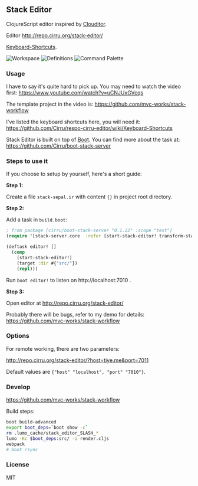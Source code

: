 
Stack Editor
----

ClojureScript editor inspired by [Clouditor](https://github.com/Cirru/clouditor/).

Editor http://repo.cirru.org/stack-editor/

[Keyboard-Shortcuts](https://github.com/Cirru/stack-editor/wiki/Keyboard-Shortcuts).

![Workspace](https://pbs.twimg.com/media/Cw0tNoCUAAAgJLe.png:large)
![Definitions](https://pbs.twimg.com/media/Cw0tPbHVQAIGIt0.png:large)
![Command Palette](https://pbs.twimg.com/media/Cp50MD6WcAEXq0B.png:large)

### Usage

I have to say it's quite hard to pick up. You may need to watch the video first:
https://www.youtube.com/watch?v=uCNJUxGVcqs

The template project in the video is: https://github.com/mvc-works/stack-workflow

I've listed the keyboard shortcuts here, you will need it:
https://github.com/Cirru/respo-cirru-editor/wiki/Keyboard-Shortcuts

Stack Editor is built on top of [Boot](http://boot-clj.com).
You can find more about the task at: https://github.com/Cirru/boot-stack-server

### Steps to use it

If you choose to setup by yourself, here's a short guide:

**Step 1:**

Create a file `stack-sepal.ir` with content `{}` in project root directory.

**Step 2:**

Add a task in `build.boot`:

```clojure
; from package [cirru/boot-stack-server "0.1.22" :scope "test"]
(require '[stack-server.core  :refer [start-stack-editor! transform-stack]])

(deftask editor! []
  (comp
    (start-stack-editor!)
    (target :dir #{"src/"})
    (repl)))
```

Run `boot editor!` to listen on http://localhost:7010 .

**Step 3:**

Open editor at http://repo.cirru.org/stack-editor/

Probably there will be bugs, refer to my demo for details:
https://github.com/mvc-works/stack-workflow

### Options

For remote working, there are two parameters:

http://repo.cirru.org/stack-editor/?host=tiye.me&port=7011

Default values are `{"host" "localhost", "port" "7010"}`.

### Develop

https://github.com/mvc-works/stack-workflow

Build steps:

```bash
boot build-advanced
export boot_deps=`boot show -c`
rm .lumo_cache/stack_editor_SLASH_*
lumo -Kc $boot_deps:src/ -i render.cljs
webpack
# boot rsync
```

### License

MIT
